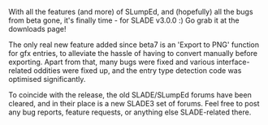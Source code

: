 With all the features (and more) of SLumpEd, and (hopefully) all the bugs from beta gone, it's finally time - for SLADE v3.0.0 :) Go grab it at the downloads page!

The only real new feature added since beta7 is an 'Export to PNG' function for gfx entries, to alleviate the hassle of having to convert manually before exporting. Apart from that, many bugs were fixed and various interface-related oddities were fixed up, and the entry type detection code was optimised significantly.

To coincide with the release, the old SLADE/SLumpEd forums have been cleared, and in their place is a new SLADE3 set of forums. Feel free to post any bug reports, feature requests, or anything else SLADE-related there.